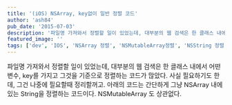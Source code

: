 ```yaml
---
title: '(iOS) NSArray, key없이 일반 정렬 코드'
author: 'ash84'
pub_date: '2015-07-03'
description: '파일명 가져와서 정렬할 일이 있었는데, 대부분의 웹 검색은 한 클래스 내에서 어떤 변수, key를 가지고 그것을 기준으로 정렬하는 코드가 많았다. 사실 필요하기도 한데, 그건 나중에 필요할때 정리할꺼고. 아래의 코드는 간단하게 그냥 NSArray 내에 있는 String을 정렬하는 코드이다. NSMutableArray 도 상관없다.'
featured_image: ''
tags: ['dev', 'IOS', 'NSArray 정렬', 'NSMutableArray정렬', 'NSString 정렬']
---
```



<span style="font-size: 11pt;">파일명 가져와서 정렬할 일이 있었는데, 대부분의 웹 검색은 한 클래스 내에서 어떤 변수, key를 가지고 그것을 기준으로 정렬하는 코드가 많았다. 사실 필요하기도 한데, 그건 나중에 필요할때 정리할꺼고. 아래의 코드는 간단하게 그냥 NSArray 내에 있는 String을 정렬하는 코드이다. NSMutableArray 도 상관없다. </span>

<script src="https://gist.github.com/4568951.js"></script>



